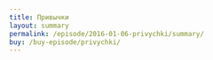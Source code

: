 ```yaml
---
title: Привычки
layout: summary
permalink: /episode/2016-01-06-privychki/summary/
buy: /buy-episode/privychki/
---
```

